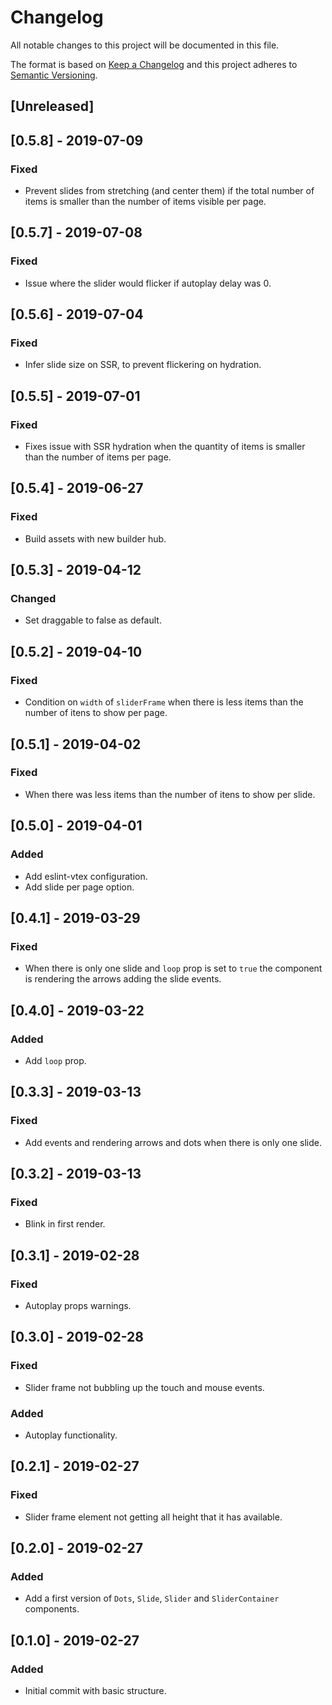 # Changelog

All notable changes to this project will be documented in this file.

The format is based on [Keep a Changelog](http://keepachangelog.com/en/1.0.0/)
and this project adheres to [Semantic Versioning](http://semver.org/spec/v2.0.0.html).

## [Unreleased]

## [0.5.8] - 2019-07-09
### Fixed
- Prevent slides from stretching (and center them) if the total number of items is smaller than the number of items visible per page.

## [0.5.7] - 2019-07-08
### Fixed
- Issue where the slider would flicker if autoplay delay was 0.

## [0.5.6] - 2019-07-04
### Fixed
- Infer slide size on SSR, to prevent flickering on hydration.

## [0.5.5] - 2019-07-01

### Fixed
- Fixes issue with SSR hydration when the quantity of items is smaller than the number of items per page.

## [0.5.4] - 2019-06-27

### Fixed
- Build assets with new builder hub.

## [0.5.3] - 2019-04-12

### Changed

- Set draggable to false as default.

## [0.5.2] - 2019-04-10

### Fixed

- Condition on `width` of `sliderFrame` when there is less items than the number of itens to show per page.

## [0.5.1] - 2019-04-02

### Fixed

- When there was less items than the number of itens to show per slide.

## [0.5.0] - 2019-04-01

### Added

- Add eslint-vtex configuration.
- Add slide per page option.

## [0.4.1] - 2019-03-29

### Fixed

- When there is only one slide and `loop` prop is set to `true` the component is rendering the arrows adding the slide events.

## [0.4.0] - 2019-03-22

### Added

- Add `loop` prop.

## [0.3.3] - 2019-03-13

### Fixed

- Add events and rendering arrows and dots when there is only one slide.

## [0.3.2] - 2019-03-13

### Fixed

- Blink in first render.

## [0.3.1] - 2019-02-28

### Fixed

- Autoplay props warnings.

## [0.3.0] - 2019-02-28

### Fixed

- Slider frame not bubbling up the touch and mouse events.

### Added

- Autoplay functionality.

## [0.2.1] - 2019-02-27

### Fixed

- Slider frame element not getting all height that it has available.

## [0.2.0] - 2019-02-27

### Added

- Add a first version of `Dots`, `Slide`, `Slider` and `SliderContainer` components.

## [0.1.0] - 2019-02-27

### Added

- Initial commit with basic structure.
